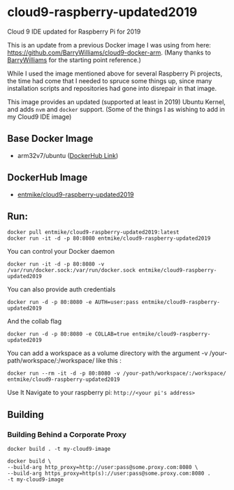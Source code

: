 # cloud9-raspberry-updated2019
Cloud 9 IDE updated for Raspberry Pi for 2019

This is an update from a previous Docker image I was using from here: https://github.com/BarryWilliams/cloud9-docker-arm.  (Many thanks to [BarryWilliams](https://github.com/BarryWilliams/) for the starting point reference.)

While I used the image mentioned above for several Raspberry Pi projects, the time had come that I needed to spruce some things up, since many installation scripts and repositories had gone into disrepair in that image.

This image provides an updated (supported at least in 2019) Ubuntu Kernel, and adds `nvm` and `docker` support.  (Some of the things I as wishing to add in my Cloud9 IDE image)

## Base Docker Image

- arm32v7/ubuntu ([DockerHub Link](https://hub.docker.com/r/arm32v7/ubuntu/))

## DockerHub Image

- [entmike/cloud9-raspberry-updated2019](https://hub.docker.com/r/entmike/cloud9-raspberry-updated2019)

## Run:

```ssh
docker pull entmike/cloud9-raspberry-updated2019:latest
docker run -it -d -p 80:8080 entmike/cloud9-raspberry-updated2019
```

You can control your Docker daemon
```ssh
docker run -it -d -p 80:8080 -v /var/run/docker.sock:/var/run/docker.sock entmike/cloud9-raspberry-updated2019
```

You can also provide auth credentials

```ssh
docker run -d -p 80:8080 -e AUTH=user:pass entmike/cloud9-raspberry-updated2019
```

And the collab flag

```ssh
docker run -d -p 80:8080 -e COLLAB=true entmike/cloud9-raspberry-updated2019
```
You can add a workspace as a volume directory with the argument -v /your-path/workspace/:/workspace/ like this :

```ssh
docker run --rm -it -d -p 80:8080 -v /your-path/workspace/:/workspace/ entmike/cloud9-raspberry-updated2019
```

Use It
Navigate to your raspberry pi: `http://<your pi's address>`

## Building

### Building Behind a Corporate Proxy

```ssh
docker build . -t my-cloud9-image
```

```ssh
docker build \
--build-arg http_proxy=http://user:pass@some.proxy.com:8080 \
--build-arg https_proxy=http(s)://user:pass@some.proxy.com:8080 .
-t my-cloud9-image
```